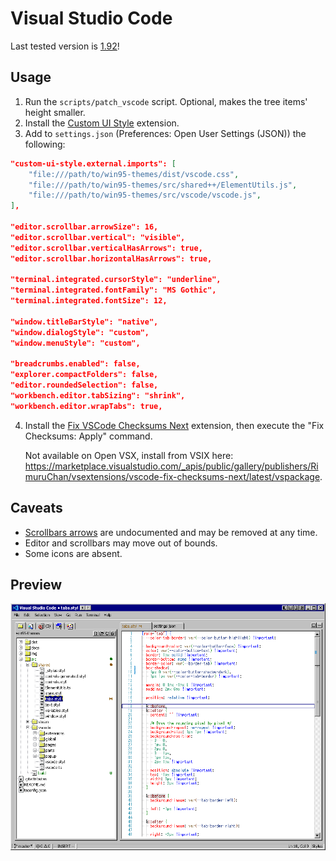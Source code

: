 # Visual Studio Code

Last tested version is [1.92](https://code.visualstudio.com/updates/v1_92)!

## Usage

1. Run the `scripts/patch_vscode` script. Optional, makes the tree items' height smaller.
2. Install the [Custom UI Style](https://open-vsx.org/vscode/item?itemName=subframe7536.custom-ui-style) extension.
3. Add to `settings.json` (Preferences: Open User Settings (JSON)) the following:

```json
"custom-ui-style.external.imports": [
	"file:///path/to/win95-themes/dist/vscode.css",
	"file:///path/to/win95-themes/src/shared++/ElementUtils.js",
	"file:///path/to/win95-themes/src/vscode/vscode.js",
],

"editor.scrollbar.arrowSize": 16,
"editor.scrollbar.vertical": "visible",
"editor.scrollbar.verticalHasArrows": true,
"editor.scrollbar.horizontalHasArrows": true,

"terminal.integrated.cursorStyle": "underline",
"terminal.integrated.fontFamily": "MS Gothic",
"terminal.integrated.fontSize": 12,

"window.titleBarStyle": "native",
"window.dialogStyle": "custom",
"window.menuStyle": "custom",

"breadcrumbs.enabled": false,
"explorer.compactFolders": false,
"editor.roundedSelection": false,
"workbench.editor.tabSizing": "shrink",
"workbench.editor.wrapTabs": true,
```

4. Install the [Fix VSCode Checksums Next](https://marketplace.visualstudio.com/items?itemName=RimuruChan.vscode-fix-checksums-next) extension, then execute the "Fix Checksums: Apply" command.

   Not available on Open VSX, install from VSIX here: https://marketplace.visualstudio.com/_apis/public/gallery/publishers/RimuruChan/vsextensions/vscode-fix-checksums-next/latest/vspackage.

## Caveats

- [Scrollbars arrows](https://github.com/microsoft/vscode/issues/130616#issuecomment-1076061821) are undocumented and may be removed at any time.
- Editor and scrollbars may move out of bounds.
- Some icons are absent.

## Preview

![Main Window](../img/vscode.png)
